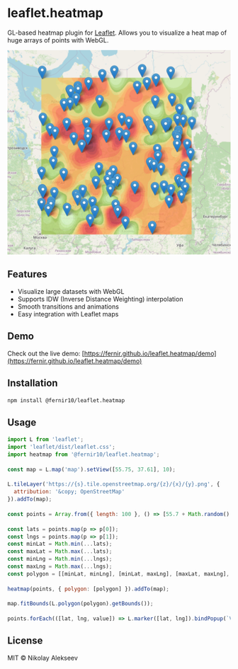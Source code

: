 # leaflet.heatmap

GL-based heatmap plugin for [Leaflet](https://leafletjs.com/). Allows you to visualize a heat map of huge arrays of points with WebGL.

![demo](https://raw.githubusercontent.com/Fernir/leaflet.heatmap/main/prtscr.png)

## Features

* Visualize large datasets with WebGL
* Supports IDW (Inverse Distance Weighting) interpolation
* Smooth transitions and animations
* Easy integration with Leaflet maps

## Demo

Check out the live demo: [https://fernir.github.io/leaflet.heatmap/demo](https://fernir.github.io/leaflet.heatmap/demo)

## Installation

```bash
npm install @fernir10/leaflet.heatmap
```

## Usage

```js
import L from 'leaflet';
import 'leaflet/dist/leaflet.css';
import heatmap from '@fernir10/leaflet.heatmap';

const map = L.map('map').setView([55.75, 37.61], 10);

L.tileLayer('https://{s}.tile.openstreetmap.org/{z}/{x}/{y}.png', {
  attribution: '&copy; OpenStreetMap'
}).addTo(map);

const points = Array.from({ length: 100 }, () => [55.7 + Math.random() * 0.1, 37.55 + Math.random() * 0.1, Math.floor(Math.random() * 30)]);

const lats = points.map(p => p[0]);
const lngs = points.map(p => p[1]);
const minLat = Math.min(...lats);
const maxLat = Math.max(...lats);
const minLng = Math.min(...lngs);
const maxLng = Math.max(...lngs);
const polygon = [[minLat, minLng], [minLat, maxLng], [maxLat, maxLng], [maxLat, minLng], [minLat, minLng]];

heatmap(points, { polygon: [polygon] }).addTo(map);

map.fitBounds(L.polygon(polygon).getBounds());

points.forEach(([lat, lng, value]) => L.marker([lat, lng]).bindPopup(`Value: ${value}`).addTo(map));
```

## License

MIT © Nikolay Alekseev